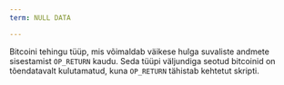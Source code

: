 ```yaml
---
term: NULL DATA

---
```

Bitcoini tehingu tüüp, mis võimaldab väikese hulga suvaliste andmete sisestamist `OP_RETURN` kaudu. Seda tüüpi väljundiga seotud bitcoinid on tõendatavalt kulutamatud, kuna `OP_RETURN` tähistab kehtetut skripti.